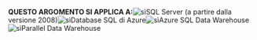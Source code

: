 <Token>**QUESTO ARGOMENTO SI APPLICA A:**![sì](../includes/media/yes.png)SQL Server (a partire dalla versione 2008)![sì](../includes/media/yes.png)Database SQL di Azure![sì](../includes/media/yes.png)Azure SQL Data Warehouse ![sì](../includes/media/yes.png)Parallel Data Warehouse
 </Token>
